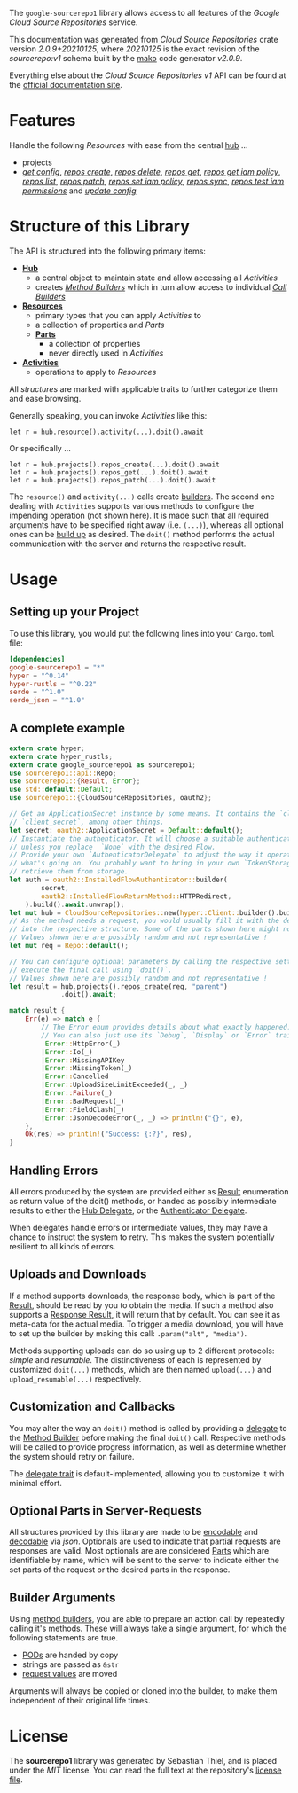 <!---
DO NOT EDIT !
This file was generated automatically from 'src/mako/api/README.md.mako'
DO NOT EDIT !
-->
The `google-sourcerepo1` library allows access to all features of the *Google Cloud Source Repositories* service.

This documentation was generated from *Cloud Source Repositories* crate version *2.0.9+20210125*, where *20210125* is the exact revision of the *sourcerepo:v1* schema built by the [mako](http://www.makotemplates.org/) code generator *v2.0.9*.

Everything else about the *Cloud Source Repositories* *v1* API can be found at the
[official documentation site](https://cloud.google.com/source-repositories/docs/apis).
# Features

Handle the following *Resources* with ease from the central [hub](https://docs.rs/google-sourcerepo1/2.0.9+20210125/google_sourcerepo1/CloudSourceRepositories) ... 

* projects
 * [*get config*](https://docs.rs/google-sourcerepo1/2.0.9+20210125/google_sourcerepo1/api::ProjectGetConfigCall), [*repos create*](https://docs.rs/google-sourcerepo1/2.0.9+20210125/google_sourcerepo1/api::ProjectRepoCreateCall), [*repos delete*](https://docs.rs/google-sourcerepo1/2.0.9+20210125/google_sourcerepo1/api::ProjectRepoDeleteCall), [*repos get*](https://docs.rs/google-sourcerepo1/2.0.9+20210125/google_sourcerepo1/api::ProjectRepoGetCall), [*repos get iam policy*](https://docs.rs/google-sourcerepo1/2.0.9+20210125/google_sourcerepo1/api::ProjectRepoGetIamPolicyCall), [*repos list*](https://docs.rs/google-sourcerepo1/2.0.9+20210125/google_sourcerepo1/api::ProjectRepoListCall), [*repos patch*](https://docs.rs/google-sourcerepo1/2.0.9+20210125/google_sourcerepo1/api::ProjectRepoPatchCall), [*repos set iam policy*](https://docs.rs/google-sourcerepo1/2.0.9+20210125/google_sourcerepo1/api::ProjectRepoSetIamPolicyCall), [*repos sync*](https://docs.rs/google-sourcerepo1/2.0.9+20210125/google_sourcerepo1/api::ProjectRepoSyncCall), [*repos test iam permissions*](https://docs.rs/google-sourcerepo1/2.0.9+20210125/google_sourcerepo1/api::ProjectRepoTestIamPermissionCall) and [*update config*](https://docs.rs/google-sourcerepo1/2.0.9+20210125/google_sourcerepo1/api::ProjectUpdateConfigCall)




# Structure of this Library

The API is structured into the following primary items:

* **[Hub](https://docs.rs/google-sourcerepo1/2.0.9+20210125/google_sourcerepo1/CloudSourceRepositories)**
    * a central object to maintain state and allow accessing all *Activities*
    * creates [*Method Builders*](https://docs.rs/google-sourcerepo1/2.0.9+20210125/google_sourcerepo1/client::MethodsBuilder) which in turn
      allow access to individual [*Call Builders*](https://docs.rs/google-sourcerepo1/2.0.9+20210125/google_sourcerepo1/client::CallBuilder)
* **[Resources](https://docs.rs/google-sourcerepo1/2.0.9+20210125/google_sourcerepo1/client::Resource)**
    * primary types that you can apply *Activities* to
    * a collection of properties and *Parts*
    * **[Parts](https://docs.rs/google-sourcerepo1/2.0.9+20210125/google_sourcerepo1/client::Part)**
        * a collection of properties
        * never directly used in *Activities*
* **[Activities](https://docs.rs/google-sourcerepo1/2.0.9+20210125/google_sourcerepo1/client::CallBuilder)**
    * operations to apply to *Resources*

All *structures* are marked with applicable traits to further categorize them and ease browsing.

Generally speaking, you can invoke *Activities* like this:

```Rust,ignore
let r = hub.resource().activity(...).doit().await
```

Or specifically ...

```ignore
let r = hub.projects().repos_create(...).doit().await
let r = hub.projects().repos_get(...).doit().await
let r = hub.projects().repos_patch(...).doit().await
```

The `resource()` and `activity(...)` calls create [builders][builder-pattern]. The second one dealing with `Activities` 
supports various methods to configure the impending operation (not shown here). It is made such that all required arguments have to be 
specified right away (i.e. `(...)`), whereas all optional ones can be [build up][builder-pattern] as desired.
The `doit()` method performs the actual communication with the server and returns the respective result.

# Usage

## Setting up your Project

To use this library, you would put the following lines into your `Cargo.toml` file:

```toml
[dependencies]
google-sourcerepo1 = "*"
hyper = "^0.14"
hyper-rustls = "^0.22"
serde = "^1.0"
serde_json = "^1.0"
```

## A complete example

```Rust
extern crate hyper;
extern crate hyper_rustls;
extern crate google_sourcerepo1 as sourcerepo1;
use sourcerepo1::api::Repo;
use sourcerepo1::{Result, Error};
use std::default::Default;
use sourcerepo1::{CloudSourceRepositories, oauth2};

// Get an ApplicationSecret instance by some means. It contains the `client_id` and 
// `client_secret`, among other things.
let secret: oauth2::ApplicationSecret = Default::default();
// Instantiate the authenticator. It will choose a suitable authentication flow for you, 
// unless you replace  `None` with the desired Flow.
// Provide your own `AuthenticatorDelegate` to adjust the way it operates and get feedback about 
// what's going on. You probably want to bring in your own `TokenStorage` to persist tokens and
// retrieve them from storage.
let auth = oauth2::InstalledFlowAuthenticator::builder(
        secret,
        oauth2::InstalledFlowReturnMethod::HTTPRedirect,
    ).build().await.unwrap();
let mut hub = CloudSourceRepositories::new(hyper::Client::builder().build(hyper_rustls::HttpsConnector::with_native_roots()), auth);
// As the method needs a request, you would usually fill it with the desired information
// into the respective structure. Some of the parts shown here might not be applicable !
// Values shown here are possibly random and not representative !
let mut req = Repo::default();

// You can configure optional parameters by calling the respective setters at will, and
// execute the final call using `doit()`.
// Values shown here are possibly random and not representative !
let result = hub.projects().repos_create(req, "parent")
             .doit().await;

match result {
    Err(e) => match e {
        // The Error enum provides details about what exactly happened.
        // You can also just use its `Debug`, `Display` or `Error` traits
         Error::HttpError(_)
        |Error::Io(_)
        |Error::MissingAPIKey
        |Error::MissingToken(_)
        |Error::Cancelled
        |Error::UploadSizeLimitExceeded(_, _)
        |Error::Failure(_)
        |Error::BadRequest(_)
        |Error::FieldClash(_)
        |Error::JsonDecodeError(_, _) => println!("{}", e),
    },
    Ok(res) => println!("Success: {:?}", res),
}

```
## Handling Errors

All errors produced by the system are provided either as [Result](https://docs.rs/google-sourcerepo1/2.0.9+20210125/google_sourcerepo1/client::Result) enumeration as return value of
the doit() methods, or handed as possibly intermediate results to either the 
[Hub Delegate](https://docs.rs/google-sourcerepo1/2.0.9+20210125/google_sourcerepo1/client::Delegate), or the [Authenticator Delegate](https://docs.rs/yup-oauth2/*/yup_oauth2/trait.AuthenticatorDelegate.html).

When delegates handle errors or intermediate values, they may have a chance to instruct the system to retry. This 
makes the system potentially resilient to all kinds of errors.

## Uploads and Downloads
If a method supports downloads, the response body, which is part of the [Result](https://docs.rs/google-sourcerepo1/2.0.9+20210125/google_sourcerepo1/client::Result), should be
read by you to obtain the media.
If such a method also supports a [Response Result](https://docs.rs/google-sourcerepo1/2.0.9+20210125/google_sourcerepo1/client::ResponseResult), it will return that by default.
You can see it as meta-data for the actual media. To trigger a media download, you will have to set up the builder by making
this call: `.param("alt", "media")`.

Methods supporting uploads can do so using up to 2 different protocols: 
*simple* and *resumable*. The distinctiveness of each is represented by customized 
`doit(...)` methods, which are then named `upload(...)` and `upload_resumable(...)` respectively.

## Customization and Callbacks

You may alter the way an `doit()` method is called by providing a [delegate](https://docs.rs/google-sourcerepo1/2.0.9+20210125/google_sourcerepo1/client::Delegate) to the 
[Method Builder](https://docs.rs/google-sourcerepo1/2.0.9+20210125/google_sourcerepo1/client::CallBuilder) before making the final `doit()` call. 
Respective methods will be called to provide progress information, as well as determine whether the system should 
retry on failure.

The [delegate trait](https://docs.rs/google-sourcerepo1/2.0.9+20210125/google_sourcerepo1/client::Delegate) is default-implemented, allowing you to customize it with minimal effort.

## Optional Parts in Server-Requests

All structures provided by this library are made to be [encodable](https://docs.rs/google-sourcerepo1/2.0.9+20210125/google_sourcerepo1/client::RequestValue) and 
[decodable](https://docs.rs/google-sourcerepo1/2.0.9+20210125/google_sourcerepo1/client::ResponseResult) via *json*. Optionals are used to indicate that partial requests are responses 
are valid.
Most optionals are are considered [Parts](https://docs.rs/google-sourcerepo1/2.0.9+20210125/google_sourcerepo1/client::Part) which are identifiable by name, which will be sent to 
the server to indicate either the set parts of the request or the desired parts in the response.

## Builder Arguments

Using [method builders](https://docs.rs/google-sourcerepo1/2.0.9+20210125/google_sourcerepo1/client::CallBuilder), you are able to prepare an action call by repeatedly calling it's methods.
These will always take a single argument, for which the following statements are true.

* [PODs][wiki-pod] are handed by copy
* strings are passed as `&str`
* [request values](https://docs.rs/google-sourcerepo1/2.0.9+20210125/google_sourcerepo1/client::RequestValue) are moved

Arguments will always be copied or cloned into the builder, to make them independent of their original life times.

[wiki-pod]: http://en.wikipedia.org/wiki/Plain_old_data_structure
[builder-pattern]: http://en.wikipedia.org/wiki/Builder_pattern
[google-go-api]: https://github.com/google/google-api-go-client

# License
The **sourcerepo1** library was generated by Sebastian Thiel, and is placed 
under the *MIT* license.
You can read the full text at the repository's [license file][repo-license].

[repo-license]: https://github.com/Byron/google-apis-rsblob/main/LICENSE.md
